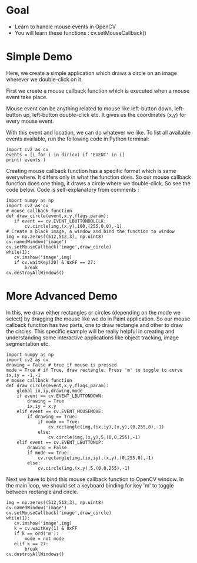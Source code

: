 # Goal
+ Learn to handle mouse events in OpenCV
+ You will learn these functions : cv.setMouseCallback()
# Simple Demo
Here, we create a simple application which draws a circle on an image wherever we double-click on it.

First we create a mouse callback function which is executed when a mouse event take place.

Mouse event can be anything related to mouse like left-button down, left-button up, left-button double-click etc. It gives us the coordinates (x,y) for every mouse event.

 With this event and location, we can do whatever we like. To list all available events available, run the following code in Python terminal:
 ```
 import cv2 as cv
events = [i for i in dir(cv) if 'EVENT' in i]
print( events )
 ```
 Creating mouse callback function has a specific format which is same everywhere. It differs only in what the function does. So our mouse callback function does one thing, it draws a circle where we double-click. So see the code below. Code is self-explanatory from comments :
 ```
 import numpy as np
import cv2 as cv
# mouse callback function
def draw_circle(event,x,y,flags,param):
    if event == cv.EVENT_LBUTTONDBLCLK:
        cv.circle(img,(x,y),100,(255,0,0),-1)
# Create a black image, a window and bind the function to window
img = np.zeros((512,512,3), np.uint8)
cv.namedWindow('image')
cv.setMouseCallback('image',draw_circle)
while(1):
    cv.imshow('image',img)
    if cv.waitKey(20) & 0xFF == 27:
        break
cv.destroyAllWindows()
 ```
 # More Advanced Demo
In this, we draw either rectangles or circles (depending on the mode we select) by dragging the mouse like we do in Paint application. So our mouse callback function has two parts, one to draw rectangle and other to draw the circles. This specific example will be really helpful in creating and understanding some interactive applications like object tracking, image segmentation etc.

```
import numpy as np
import cv2 as cv
drawing = False # true if mouse is pressed
mode = True # if True, draw rectangle. Press 'm' to toggle to curve
ix,iy = -1,-1
# mouse callback function
def draw_circle(event,x,y,flags,param):
    global ix,iy,drawing,mode
    if event == cv.EVENT_LBUTTONDOWN:
        drawing = True
        ix,iy = x,y
    elif event == cv.EVENT_MOUSEMOVE:
        if drawing == True:
            if mode == True:
                cv.rectangle(img,(ix,iy),(x,y),(0,255,0),-1)
            else:
                cv.circle(img,(x,y),5,(0,0,255),-1)
    elif event == cv.EVENT_LBUTTONUP:
        drawing = False
        if mode == True:
            cv.rectangle(img,(ix,iy),(x,y),(0,255,0),-1)
        else:
            cv.circle(img,(x,y),5,(0,0,255),-1)
```
 Next we have to bind this mouse callback function to OpenCV window. In the main loop, we should set a keyboard binding for key 'm' to toggle between rectangle and circle.
 
 ```
img = np.zeros((512,512,3), np.uint8)
cv.namedWindow('image')
cv.setMouseCallback('image',draw_circle)
while(1):
    cv.imshow('image',img)
    k = cv.waitKey(1) & 0xFF
    if k == ord('m'):
        mode = not mode
    elif k == 27:
        break
cv.destroyAllWindows()
```